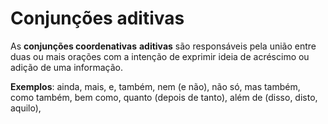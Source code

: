 # Conjunções aditivas

As **conjunções coordenativas** **aditivas** são responsáveis pela união entre duas ou mais orações com a intenção de exprimir ideia de acréscimo ou adição de uma informação.&#x20;

**Exemplos**: ainda, mais, e, também, nem (e não), não só, mas também, como também, bem como, quanto (depois de tanto), além de (disso, disto, aquilo),
